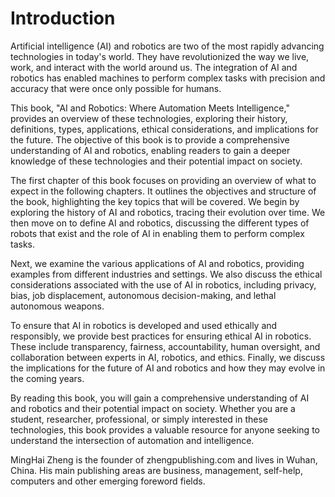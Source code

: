 # Introduction

Artificial intelligence (AI) and robotics are two of the most rapidly advancing technologies in today's world. They have revolutionized the way we live, work, and interact with the world around us. The integration of AI and robotics has enabled machines to perform complex tasks with precision and accuracy that were once only possible for humans.

This book, "AI and Robotics: Where Automation Meets Intelligence," provides an overview of these technologies, exploring their history, definitions, types, applications, ethical considerations, and implications for the future. The objective of this book is to provide a comprehensive understanding of AI and robotics, enabling readers to gain a deeper knowledge of these technologies and their potential impact on society.

The first chapter of this book focuses on providing an overview of what to expect in the following chapters. It outlines the objectives and structure of the book, highlighting the key topics that will be covered. We begin by exploring the history of AI and robotics, tracing their evolution over time. We then move on to define AI and robotics, discussing the different types of robots that exist and the role of AI in enabling them to perform complex tasks.

Next, we examine the various applications of AI and robotics, providing examples from different industries and settings. We also discuss the ethical considerations associated with the use of AI in robotics, including privacy, bias, job displacement, autonomous decision-making, and lethal autonomous weapons.

To ensure that AI in robotics is developed and used ethically and responsibly, we provide best practices for ensuring ethical AI in robotics. These include transparency, fairness, accountability, human oversight, and collaboration between experts in AI, robotics, and ethics. Finally, we discuss the implications for the future of AI and robotics and how they may evolve in the coming years.

By reading this book, you will gain a comprehensive understanding of AI and robotics and their potential impact on society. Whether you are a student, researcher, professional, or simply interested in these technologies, this book provides a valuable resource for anyone seeking to understand the intersection of automation and intelligence.

MingHai Zheng is the founder of zhengpublishing.com and lives in Wuhan, China. His main publishing areas are business, management, self-help, computers and other emerging foreword fields.
